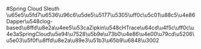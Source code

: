 #Spring Cloud Sleuth
\u65e5\u5fd7\u6536\u96c6\u5de5\u5177\u5305\uff0c\u5c01\u88c5\u4e86Dapper\u548clog-based\u8ffd\u8e2a\u4ee5\u53caZipkin\u548cHTrace\u64cd\u4f5c\uff0c\u4e3aSpringCloud\u5e94\u7528\u5b9e\u73b0\u4e86\u4e00\u79cd\u5206\u5e03\u5f0f\u8ffd\u8e2a\u89e3\u51b3\u65b9\u6848\u3002
